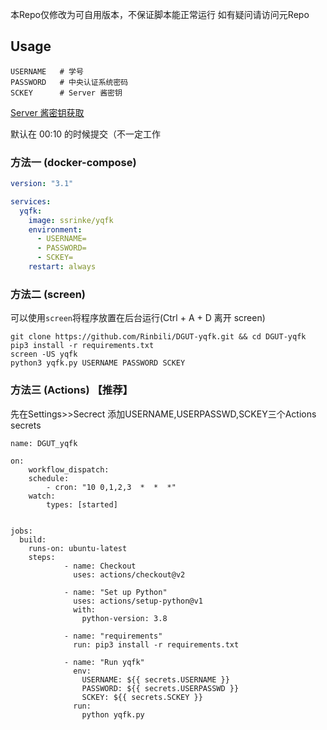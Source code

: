 本Repo仅修改为可自用版本，不保证脚本能正常运行
如有疑问请访问元Repo
## Usage

```
USERNAME   # 学号
PASSWORD   # 中央认证系统密码
SCKEY      # Server 酱密钥
```

[Server 酱密钥获取](http://sc.ftqq.com/)

默认在 00:10 的时候提交（不一定工作

### 方法一 (docker-compose)

```yaml
version: "3.1"

services:
  yqfk:
    image: ssrinke/yqfk
    environment:
      - USERNAME=
      - PASSWORD=
      - SCKEY=
    restart: always
```

### 方法二 (screen)

可以使用`screen`将程序放置在后台运行(Ctrl + A + D 离开 screen)

```shell script
git clone https://github.com/Rinbili/DGUT-yqfk.git && cd DGUT-yqfk 
pip3 install -r requirements.txt
screen -US yqfk
python3 yqfk.py USERNAME PASSWORD SCKEY
```

### 方法三 (Actions) 【推荐】

先在Settings>>Secrect 添加USERNAME,USERPASSWD,SCKEY三个Actions secrets

```shell script
name: DGUT_yqfk

on:
    workflow_dispatch:
    schedule:
        - cron: "10 0,1,2,3  *  *  *"
    watch:
        types: [started]


jobs:
  build:
    runs-on: ubuntu-latest
    steps:
            - name: Checkout
              uses: actions/checkout@v2
        
            - name: "Set up Python"
              uses: actions/setup-python@v1
              with:
                python-version: 3.8

            - name: "requirements"
              run: pip3 install -r requirements.txt

            - name: "Run yqfk"
              env:
                USERNAME: ${{ secrets.USERNAME }}
                PASSWORD: ${{ secrets.USERPASSWD }}
                SCKEY: ${{ secrets.SCKEY }}
              run: 
                python yqfk.py
```
